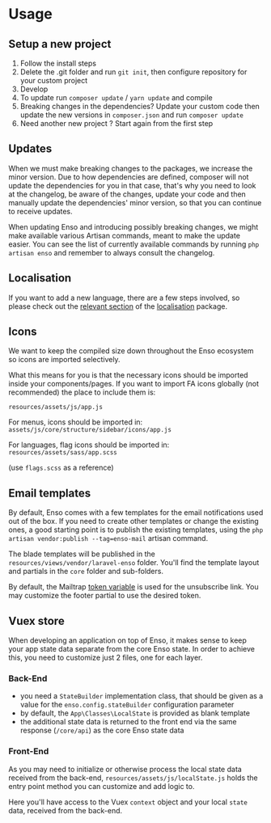 # Usage

## Setup a new project

1. Follow the install steps
2. Delete the .git folder and run `git init`, then configure repository for your custom project
3. Develop
4. To update run `composer update` / `yarn update` and compile
5. Breaking changes in the dependencies? Update your custom code then update the new versions in `composer.json` and run `composer update`
6. Need another new project ? Start again from the first step

## Updates
When we must make breaking changes to the packages, we increase the minor version. 
Due to how dependencies are defined, composer will not update the dependencies for you in that case, 
that's why you need to look at the changelog, be aware of the changes, update your code and then manually update 
the dependencies' minor version, so that you can continue to receive updates.  

When updating Enso and introducing possibly breaking changes, we might make available various Artisan commands, 
meant to make the update easier.
You can see the list of currently available commands by running `php artisan enso` 
and remember to always consult the changelog.

## Localisation
If you want to add a new language, there are a few steps involved, so please check out 
the [relevant section](https://github.com/laravel-enso/Localisation#contributing-a-new-language) of 
the [localisation](https://github.com/laravel-enso/Localisation) package.

## Icons
We want to keep the compiled size down throughout the Enso ecosystem so icons are imported selectively.

What this means for you is that the necessary icons should be imported inside your components/pages. 
If you want to import FA icons globally (not recommended) the place to include them is: 

`resources/assets/js/app.js`

For menus, icons should be imported in:
`assets/js/core/structure/sidebar/icons/app.js`

For languages, flag icons should be imported in:
`resources/assets/sass/app.scss`

(use `flags.scss` as a reference)

## Email templates
By default, Enso comes with a few templates for the email notifications used out of the box.
If you need to create other templates or change the existing ones, a good starting point is to publish
the existing templates, using the `php artisan vendor:publish --tag=enso-mail` artisan command.

The blade templates will be published in the  `resources/views/vendor/laravel-enso` folder.
You'll find the template layout and partials in the `core` folder and sub-folders.   

By default, the Mailtrap [token variable](https://documentation.mailgun.com/en/latest/user_manual.html#tracking-unsubscribes) is used for the unsubscribe link. 
You may customize the footer partial to use the desired token.  

## Vuex store
When developing an application on top of Enso, it makes sense to keep your app state data separate from the core Enso state. 
In order to achieve this, you need to customize just 2 files, one for each layer.

### Back-End
- you need a `StateBuilder` implementation class, 
that should be given as a value for the `enso.config.stateBuilder` configuration parameter 
- by default, the `App\Classes\LocalState` is provided as blank template
- the additional state data is returned to the front end via the same response (`/core/api`) as the core Enso state data

### Front-End
As you may need to initialize or otherwise process the local state data received from the back-end, 
`resources/assets/js/localState.js` holds the entry point method you can customize and add logic to.

Here you'll have access to the Vuex `context` object and your local `state` data, received from the back-end. 
